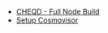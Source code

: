 - [CHEQD - Full Node Build](<CHEQD - Full Node Build 7a81ef1f.md>)
- [Setup Cosmovisor](<Setup Cosmovisor 261b9b86.md>)
